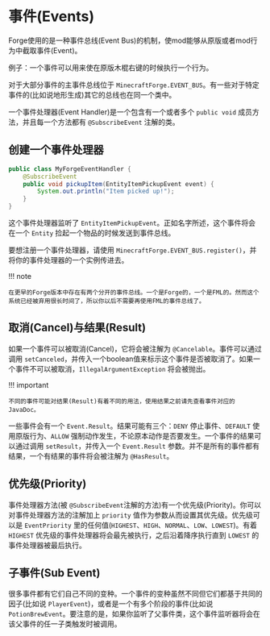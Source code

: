 事件(Events)
===========

Forge使用的是一种事件总线(Event Bus)的机制，使mod能够从原版或者mod行为中截取事件(Event)。

例子：一个事件可以用来使在原版木棍右键的时候执行一个行为。

对于大部分事件的主事件总线位于 `MinecraftForge.EVENT_BUS`。有一些对于特定事件的(比如说地形生成)其它的总线也在同一个类中。

一个事件处理器(Event Handler)是一个包含有一个或者多个 `public void` 成员方法，并且每一个方法都有 `@SubscribeEvent` 注解的类。

创建一个事件处理器
----------------

```java
public class MyForgeEventHandler {
    @SubscribeEvent
    public void pickupItem(EntityItemPickupEvent event) {
        System.out.println("Item picked up!");
    }
}
```

这个事件处理器监听了 `EntityItemPickupEvent`。正如名字所述，这个事件将会在一个 `Entity` 捡起一个物品的时候发送到事件总线。

要想注册一个事件处理器，请使用 `MinecraftForge.EVENT_BUS.register()`，并将你的事件处理器的一个实例传进去。

!!! note

	在更早的Forge版本中存在有两个分开的事件总线。一个是Forge的，一个是FML的。然而这个系统已经被弃用很长时间了，所以你以后不需要再使用FML的事件总线了。

取消(Cancel)与结果(Result)
-------------------------

如果一个事件可以被取消(Cancel)，它将会被注解为 `@Cancelable`。事件可以通过调用 `setCanceled`，并传入一个boolean值来标示这个事件是否被取消了。如果一个事件不可以被取消，`IllegalArgumentException` 将会被抛出。

!!! important

	不同的事件可能对结果(Result)有着不同的用法，使用结果之前请先查看事件对应的JavaDoc。

一些事件会有一个 `Event.Result`。结果可能有三个：`DENY` 停止事件、`DEFAULT` 使用原版行为、`ALLOW` 强制动作发生，不论原本动作是否要发生。一个事件的结果可以通过调用 `setResult`，并传入一个 `Event.Result` 参数。并不是所有的事件都有结果，一个有结果的事件将会被注解为 `@HasResult`。

优先级(Priority)
---------------

事件处理器方法(被 `@SubscribeEvent`注解的方法)有一个优先级(Priority)。你可以对事件处理器方法的注解加上 `priority` 值作为参数从而设置其优先级。优先级可以是 `EventPriority` 里的任何值(`HIGHEST`、`HIGH`、`NORMAL`、`LOW`、`LOWEST`)。有着 `HIGHEST` 优先级的事件处理器将会最先被执行，之后沿着降序执行直到 `LOWEST` 的事件处理器被最后执行。

子事件(Sub Event)
----------------

很多事件都有它们自己不同的变种。一个事件的变种虽然不同但它们都基于共同的因子(比如说 `PlayerEvent`)，或者是一个有多个阶段的事件(比如说 `PotionBrewEvent`。要注意的是，如果你监听了父事件类，这个事件监听器将会在该父事件的任一子类触发时被调用。